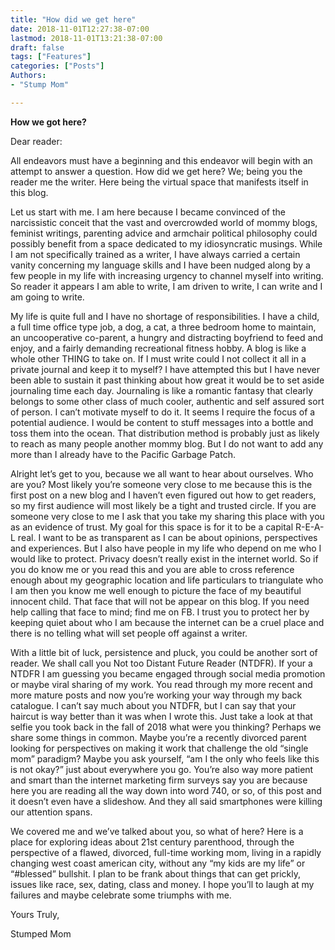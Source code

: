 ```yaml
---
title: "How did we get here"
date: 2018-11-01T12:27:38-07:00
lastmod: 2018-11-01T13:21:38-07:00
draft: false
tags: ["Features"]
categories: ["Posts"]
Authors:
- "Stump Mom"

---
```


**How we got here?**

Dear reader:

All endeavors must have a beginning and this endeavor will begin with an attempt to answer a question. How did we get here? We; being you the reader me the writer. Here being the virtual space that manifests itself in this blog. 

Let us start with me. I am here because I became convinced of the narcissistic conceit that the vast and overcrowded world of mommy blogs, feminist writings, parenting advice and armchair political philosophy could possibly benefit from a space dedicated to my idiosyncratic musings. While I am not specifically trained as a writer, I have always carried a certain vanity concerning my language skills and I have been nudged along by a few people in my life with increasing urgency to channel myself into writing. So reader it appears I am able to write, I am driven to write, I can write and I am going to write. 

My life is quite full and I have no shortage of responsibilities. I have a child, a full time office type job, a dog, a cat, a three bedroom home to maintain, an uncooperative co-parent, a hungry and distracting boyfriend to feed and enjoy, and a fairly demanding recreational fitness hobby. A blog is like a whole other THING to take on. If I must write could I not collect it all in a private journal and keep it to myself?  I have attempted this but I have never been able to sustain it past thinking about how great it would be to set aside journaling time each day. Journaling is like a romantic fantasy that clearly belongs to some other class of much cooler, authentic and self assured sort of person. I can’t motivate myself to do it. It seems I require the focus of a potential audience. I would be content to stuff messages into a bottle and toss them into the ocean. That distribution method is probably just as likely to reach as many people another mommy blog.  But I do not want to add any more than I already have to the Pacific Garbage Patch. 

Alright let’s get to you, because we all want to hear about ourselves. Who are you? Most likely you’re someone very close to me because this is the first post on a new blog and I haven’t even figured out how to get readers, so my first audience will most likely be a tight and trusted circle. If you are someone very close to me I ask that you take my sharing this place with you as an evidence of trust. My goal for this space is for it to be a capital R-E-A-L real. I want to be as transparent as I can be about opinions, perspectives and experiences. But I also have people in my life who depend on me who I would like to protect. Privacy doesn’t really exist in  the internet world. So if you do know me or you read this and you are able to cross reference enough about my geographic location and life particulars to triangulate who I am then you know me well enough to picture the face of my beautiful innocent child. That face that will not be appear on this blog. If you need help calling that face to mind; find me on FB. I trust you to protect her by keeping quiet about who I am because the internet can be a cruel place and there is no telling what will set people off against a writer. 

With a little bit of luck, persistence and pluck, you could be another sort of reader.  We shall call you Not too Distant Future Reader (NTDFR).  If your a NTDFR I am guessing you became engaged through social media promotion or maybe viral sharing of my work.  You read through my more recent and more mature posts and now you’re working your way through my back catalogue. I can’t say much about you NTDFR, but I can say that your haircut is way better than it was when I wrote this. Just take a look at that selfie you took back in the fall of 2018 what were you thinking?  Perhaps we share some things in common. Maybe you’re a recently divorced parent looking for perspectives on making it work that challenge the old “single mom” paradigm?  Maybe you ask yourself, “am I the only who feels like this is not okay?” just about everywhere you go. You’re also way more patient and smart than the internet marketing firm surveys say you are because here you are reading all the way down into word 740, or so, of this post and it doesn’t even have a slideshow.  And they all said smartphones were killing our attention spans. 

We covered me and we’ve talked about you, so what of here? Here is a place for exploring ideas about 21st century parenthood, through the perspective of a flawed, divorced, full-time working mom, living in a rapidly changing west coast american city, without any “my kids are my life” or “#blessed” bullshit. I plan to be frank about things that can get prickly, issues like race, sex, dating, class and money.  I hope you’ll to laugh at my failures and maybe celebrate some triumphs with me. 

Yours Truly,

Stumped Mom 
